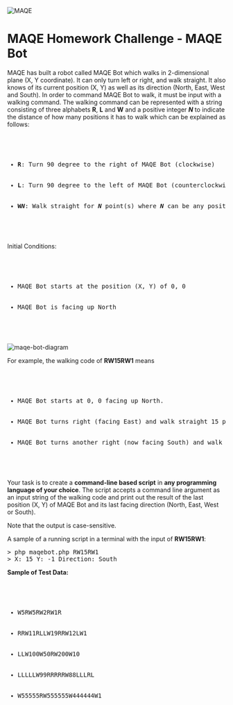 ![MAQE](https://maqe.github.io/img/logo.svg)

# MAQE Homework Challenge - MAQE Bot

<p>
  MAQE has built a robot called MAQE Bot which walks in 2-dimensional plane (X, Y coordinate). It can only turn left or right, and walk straight. It also knows of its current position (X, Y) as well as its direction (North, East, West and South). In order to command MAQE Bot to walk, it must be input with a walking command. The walking command can be represented with a string consisting of three alphabets <strong>R</strong>, <strong>L</strong> and <strong>W</strong> and a positive integer <strong><em>N</em></strong> to indicate the distance of how many positions it has to walk which can be explained as follows:
</p>

<pre>
  <ul>
    <li><strong>R</strong>: Turn 90 degree to the right of MAQE Bot (clockwise)</li>
    <li><strong>L</strong>: Turn 90 degree to the left of MAQE Bot (counterclockwise)</li>
    <li><strong>W</strong><strong><em>N</em></strong>: Walk straight for <strong><em>N</em></strong> point(s) where <strong><em>N</em></strong> can be any positive integers. For example, <strong>W1</strong> means walking straight for 1 point.</li>
  </ul>
</pre>

Initial Conditions:

<pre>
  <ul>
    <li>MAQE Bot starts at the position (X, Y) of 0, 0</li>
    <li>MAQE Bot is facing up North</li>
  </ul>
</pre>

![maqe-bot-diagram](https://maqe.github.io/img/maqe-bot-diagram.png)

<p>For example, the walking code of <strong>RW15RW1</strong> means</p>

<pre>
  <ul>
    <li>MAQE Bot starts at 0, 0 facing up North.</li>
    <li>MAQE Bot turns right (facing East) and walk straight 15 positions.</li>
    <li>MAQE Bot turns another right (now facing South) and walk straight 1 position.</li>
  </ul>
</pre>

<p>Your task is to create a <strong>command-line based script</strong> in <strong>any programming language of your choice</strong>. The script accepts a command line argument as an input string of the walking code and print out the result of the last position (X, Y) of MAQE Bot and its last facing direction (North, East, West or South).</p>

<p>Note that the output is case-sensitive.</p>

<p>A sample of a running script in a terminal with the input of <strong>RW15RW1</strong>:</p>

<pre>&gt; php maqebot.php RW15RW1
&gt; X: 15 Y: -1 Direction: South
</pre>

<p><strong>Sample of Test Data:</strong></p>

<pre>
  <ul>
    <li>W5RW5RW2RW1R</li>
    <li>RRW11RLLW19RRW12LW1</li>
    <li>LLW100W50RW200W10</li>
    <li>LLLLLW99RRRRRW88LLLRL</li>
    <li>W55555RW555555W444444W1</li>
  </ul>
</pre>